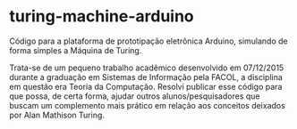 # turing-machine-arduino
Código para a plataforma de prototipação eletrônica Arduino, simulando de forma simples a Máquina de Turing.

Trata-se de um pequeno trabalho acadêmico desenvolvido em 07/12/2015 durante a graduação em Sistemas de Informação pela FACOL, a disciplina em questão era Teoria da Computação.
Resolvi publicar esse código para que possa, de certa forma, ajudar outros alunos/pesquisadores que buscam um complemento mais prático em relação aos conceitos deixados por Alan Mathison Turing.
